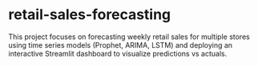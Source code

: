 # retail-sales-forecasting
This project focuses on forecasting weekly retail sales for multiple stores using time series models (Prophet, ARIMA, LSTM) and deploying an interactive Streamlit dashboard to visualize predictions vs actuals.
